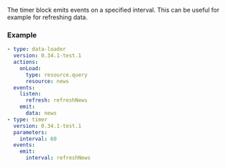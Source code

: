 The timer block emits events on a specified interval. This can be useful for example for refreshing
data.

### Example

```yaml
- type: data-loader
  version: 0.34.1-test.1
  actions:
    onLoad:
      type: resource.query
      resource: news
  events:
    listen:
      refresh: refreshNews
    emit:
      data: news
- type: timer
  version: 0.34.1-test.1
  parameters:
    interval: 60
  events:
    emit:
      interval: refreshNews
```
